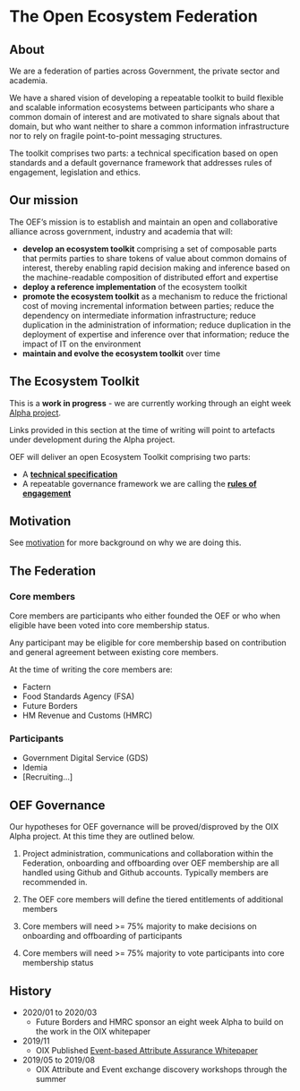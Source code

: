 # The Open Ecosystem Federation

## About

We are a federation of parties across Government, the private sector and academia.

We have a shared vision of developing a repeatable toolkit to build flexible and scalable information ecosystems between participants who share a common domain of interest and are motivated to share signals about that domain, but who want neither to share a common information infrastructure nor to rely on fragile point-to-point messaging structures.

The toolkit comprises two parts: a technical specification based on open standards and a default governance framework that addresses rules of engagement, legislation and ethics. 


## Our mission

The OEF’s mission is to establish and maintain an open and collaborative alliance across government, industry and academia that will:

- **develop an ecosystem toolkit** comprising a set of composable parts that permits parties to share tokens of value about common domains of interest, thereby enabling rapid decision making and inference based on the machine-readable composition of distributed effort and expertise
- **deploy a reference implementation** of the ecosystem toolkit 
- **promote the ecosystem toolkit** as a mechanism to reduce the frictional cost of moving incremental information between parties; reduce the dependency on intermediate information infrastructure; reduce duplication in the administration of information; reduce duplication in the deployment of expertise and inference over that information; reduce the impact of IT on the environment 
- **maintain and evolve the ecosystem toolkit** over time

## The Ecosystem Toolkit

This is a **work in progress** - we are currently working through an eight week [Alpha project](https://github.com/open-ecosystem-federation/federated-events-attributes-reasoning-alpha).

Links provided in this section at the time of writing will point to artefacts under development during the Alpha project.

OEF will deliver an open Ecosystem Toolkit comprising two parts:

* A [**technical specification**](https://github.com/open-ecosystem-federation/federated-events-attributes-reasoning-alpha/wiki/Draft-Specification)
* A repeatable governance framework we are calling the [**rules of engagement**](https://github.com/open-ecosystem-federation/federated-events-attributes-reasoning-alpha/wiki/Draft-RoE)


## Motivation

See [motivation](motivation) for more background on why we are doing this.


## The Federation

### Core members

Core members are participants who either founded the OEF or who when eligible have been voted into core membership status.

Any participant may be eligible for core membership based on contribution and general agreement between existing core members.

At the time of writing the core members are:

- Factern
- Food Standards Agency (FSA)
- Future Borders
- HM Revenue and Customs (HMRC)

### Participants

- Government Digital Service (GDS)
- Idemia
- [Recruiting...]


## OEF Governance

Our hypotheses for OEF governance will be proved/disproved by the OIX Alpha project.  At this time they are outlined below.

1) Project administration, communications and collaboration within the Federation, onboarding and offboarding over OEF membership are all handled using Github and Github accounts.  Typically members are recommended in.

2) The OEF core members will define the tiered entitlements of additional members

3) Core members will need >= 75% majority to make decisions on onboarding and offboarding of participants

4) Core members will need >= 75% majority to vote participants into core membership status


## History

- 2020/01 to 2020/03
  - Future Borders and HMRC sponsor an eight week Alpha to build on the work in the OIX whitepaper
- 2019/11
  - OIX Published [Event-based Attribute Assurance Whitepaper](https://openidentityexchange.org/wp-content/uploads/2019/11/191101-Building-a-Trusted-Environment-Whitepaper-FINAL.pdf)
- 2019/05 to 2019/08
  - OIX Attribute and Event exchange discovery workshops through the summer
